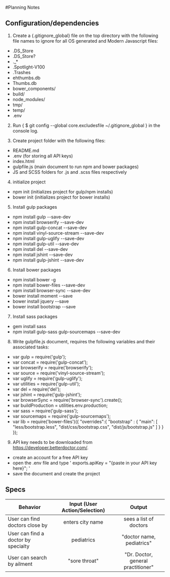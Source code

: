 #Planning Notes
## Configuration/dependencies
1. Create a {.gitignore_global} file on the top directory with the following file names to ignore for all OS generated and Modern Javascript files:
  - .DS_Store
  - .DS_Store?
  - ._\*
  - .Spotlight-V100
  - .Trashes
  - ehthumbs.db
  - Thumbs.db
  - bower_components/
  - build/
  - node_modules/
  - tmp/
  - temp/
  - .env

2. Run {	$ git config --global core.excludesfile ~/.gitignore_global } in the console log.

3. Create project folder with the following files:
  - README.md
  - .env (for storing all API keys)
  - index.html
  - gulpfile.js (main document to run npm and bower packages)
  - JS and SCSS folders for .js and .scss files respectively

4. initialize project
  - npm init (initializes project for gulp/npm installs)
  - bower init (initializes project for bower installs)

5. Install gulp packages
  - npm install gulp --save-dev
  - npm install browserify --save-dev
  - npm install gulp-concat --save-dev
  - npm install vinyl-source-stream --save-dev
  - npm install gulp-uglify --save-dev
  - npm install gulp-util --save-dev
  - npm install del --save-dev
  - npm install jshint --save-dev
  - npm install gulp-jshint --save-dev  

6. Install bower packages
  - npm install bower -g
  - npm install bower-files --save-dev
  - npm install browser-sync --save-dev
  - bower install moment --save
  - bower install jquery --save
  - bower install bootstrap --save

7. Install sass packages
  - gem install sass
  - npm install gulp-sass gulp-sourcemaps --save-dev

8. Write gulpfile.js document, requires the following variables and their associated tasks:
  - var gulp = require('gulp');
  - var concat = require('gulp-concat');
  - var browserify = require('browserify');
  - var source = require('vinyl-source-stream');
  - var uglify = require('gulp-uglify');
  - var utilities = require('gulp-util');
  - var del = require('del');
  - var jshint = require('gulp-jshint');
  - var browserSync = require('browser-sync').create();
  - var buildProduction = utilities.env.production;
  - var sass = require('gulp-sass');
  - var sourcemaps = require('gulp-sourcemaps');
  - var lib = require('bower-files')({
   "overrides":{
    "bootstrap" : {
     "main": [
      "less/bootstrap.less",
      "dist/css/bootstrap.css",
      "dist/js/bootstrap.js"
      ]
     }
   }
  });

9. API key needs to be downloaded from https://developer.betterdoctor.com/.
  - create an account for a free API key
  - open the .env file and type ' exports.apiKey = "{paste in your API key here}"; '
  - save the document and create the project

## Specs
|Behavior| Input (User Action/Selection) |Output|
|---|:---:|:---:|
|User can find doctors close by |enters city name|sees a list of doctors|
|User can find a doctor by specialty |pediatrics|"doctor name, pediatrics"|
|User can search by ailment|"sore throat"|"Dr. Doctor, general practitioner"|
